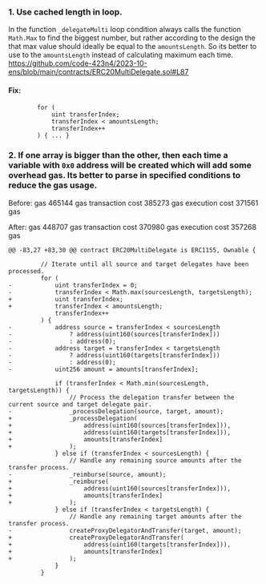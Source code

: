 ### 1. Use cached length in loop.

In the function `_delegateMulti` loop condition always calls the function `Math.Max` to find the biggest number, but rather according to the design the that max value should ideally be equal to the `amountsLength`. So its better to use to the `amountsLength` instead of calculating maximum each time.
https://github.com/code-423n4/2023-10-ens/blob/main/contracts/ERC20MultiDelegate.sol#L87

#### Fix:
```
        for (
            uint transferIndex;
            transferIndex < amountsLength;
            transferIndex++
        ) { ... }
```
### 2. If one array is bigger than the other, then each time a variable with `0x0` address will be created which will add some overhead gas. Its better to parse in specified conditions to reduce the gas usage.

Before:
  gas	                465144 gas
  transaction cost	385273 gas 
  execution cost	371561 gas 

After:
   gas	                448707 gas
   transaction cost	370980 gas 
   execution cost	357268 gas 
```
@@ -83,27 +83,30 @@ contract ERC20MultiDelegate is ERC1155, Ownable {
 
         // Iterate until all source and target delegates have been processed.
         for (
-            uint transferIndex = 0;
-            transferIndex < Math.max(sourcesLength, targetsLength);
+            uint transferIndex;
+            transferIndex < amountsLength;
             transferIndex++
         ) {
-            address source = transferIndex < sourcesLength
-                ? address(uint160(sources[transferIndex]))
-                : address(0);
-            address target = transferIndex < targetsLength
-                ? address(uint160(targets[transferIndex]))
-                : address(0);
-            uint256 amount = amounts[transferIndex];
 
             if (transferIndex < Math.min(sourcesLength, targetsLength)) {
                 // Process the delegation transfer between the current source and target delegate pair.
-                _processDelegation(source, target, amount);
+                _processDelegation(
+                    address(uint160(sources[transferIndex])),
+                    address(uint160(targets[transferIndex])),
+                    amounts[transferIndex]
+                );
             } else if (transferIndex < sourcesLength) {
                 // Handle any remaining source amounts after the transfer process.
-                _reimburse(source, amount);
+                _reimburse(
+                    address(uint160(sources[transferIndex])),
+                    amounts[transferIndex]
+                );
             } else if (transferIndex < targetsLength) {
                 // Handle any remaining target amounts after the transfer process.
-                createProxyDelegatorAndTransfer(target, amount);
+                createProxyDelegatorAndTransfer(
+                    address(uint160(targets[transferIndex])),
+                    amounts[transferIndex]
+                );
             }
         }
```

